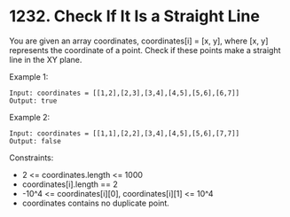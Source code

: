 # 1232. Check If It Is a Straight Line

You are given an array coordinates, coordinates[i] = [x, y], where [x, y] represents the coordinate of a point. Check if these points make a straight line in the XY plane.

Example 1:
```
Input: coordinates = [[1,2],[2,3],[3,4],[4,5],[5,6],[6,7]]
Output: true
```

Example 2:
```
Input: coordinates = [[1,1],[2,2],[3,4],[4,5],[5,6],[7,7]]
Output: false
```
Constraints:

- 2 <= coordinates.length <= 1000
- coordinates[i].length == 2
- -10^4 <= coordinates[i][0], coordinates[i][1] <= 10^4
- coordinates contains no duplicate point.